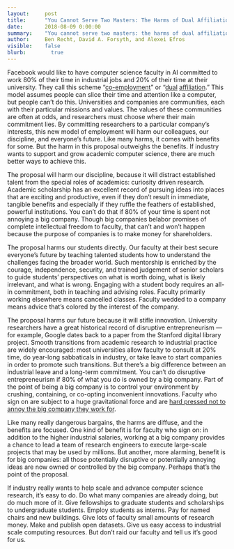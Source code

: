 ```yaml
---
layout:     post
title:      "You Cannot Serve Two Masters: The Harms of Dual Affiliation"
date:       2018-08-09 0:00:00
summary:    "You cannot serve two masters: the harms of dual affiliation"
author:     Ben Recht, David A. Forsyth, and Alexei Efros
visible:    false
blurb: 		  true
---
```


Facebook would like to have computer science faculty in AI committed to work 80% of their time in industrial jobs and 20% of their time at their university. They call this scheme “[co-employment](https://newsroom.fb.com/news/2018/07/facebook-ai-research-expands/)” or “[dual](https://www.facebook.com/schrep/posts/10156638732909443) [affiliation](https://www.businessinsider.com/facebook-yann-lecun-dual-affiliation-model-ai-experts-2018-8).” This model assumes people can slice their time and attention like a computer, but people can’t do this. Universities and companies are communities, each with their particular missions and values. The values of these communities are often at odds, and researchers must choose where their main commitment lies. By committing researchers to a particular company’s interests, this new model of employment will harm our colleagues, our discipline, and everyone’s future. Like many harms, it comes with benefits for some. But the harm in this proposal outweighs the benefits. If industry wants to support and grow academic computer science, there are much better ways to achieve this.

The proposal will harm our discipline, because it will distract established talent from the special roles of academics: curiosity driven research. Academic scholarship has an excellent record of pursuing ideas into places that are exciting and productive, even if they don’t result in immediate, tangible benefits and especially if they ruffle the feathers of established, powerful institutions. You can’t do that if 80% of your time is spent not annoying a big company. Though big companies belabor promises of complete intellectual freedom to faculty, that can’t and won’t happen because the purpose of companies is to make money for shareholders.

The proposal harms our students directly. Our faculty at their best secure everyone’s future by teaching talented students how to understand the challenges facing the broader world. Such mentorship is enriched by the courage, independence, security, and trained judgement of senior scholars to guide students’ perspectives on what is worth doing, what is likely irrelevant, and what is wrong. Engaging with a student body requires an all-in commitment, both in teaching and advising roles. Faculty primarily working elsewhere means cancelled classes. Faculty wedded to a company means advice that’s colored by the interest of the company.

The proposal harms our future because it will stifle innovation. University researchers have a great historical record of disruptive entrepreneurism — for example, Google dates back to a paper from the Stanford digital library project. Smooth transitions from academic research to industrial practice are widely encouraged: most universities allow faculty to consult at 20% time, do year-long sabbaticals in industry, or take leave to start companies in order to promote such transitions. But there’s a big difference between an industrial leave and a long-term commitment. You can’t do disruptive entrepreneurism if 80% of what you do is owned by a big company. Part of the point of being a big company is to control your environment by crushing, containing, or co-opting inconvenient innovations. Faculty who sign on are subject to a huge gravitational force and are [hard pressed not to annoy the big company they work for](https://newsroom.fb.com/news/2017/12/hard-questions-is-spending-time-on-social-media-bad-for-us/).

Like many really dangerous bargains, the harms are diffuse, and the benefits are focused. One kind of benefit is for faculty who sign on: in addition to the higher industrial salaries, working at a big company provides a chance to lead a team of research engineers to execute large-scale projects that may be used by millions. But another, more alarming, benefit is for big companies: all those potentially disruptive or potentially annoying ideas are now owned or controlled by the big company. Perhaps that’s the point of the proposal.

If industry really wants to help scale and advance computer science research, it’s easy to do. Do what many companies are already doing, but do much more of it. Give fellowships to graduate students and scholarships to undergraduate students. Employ students as interns. Pay for named chairs and new buildings. Give lots of faculty small amounts of research money. Make and publish open datasets. Give us easy access to industrial scale computing resources. But don’t raid our faculty and tell us it’s good for us.
